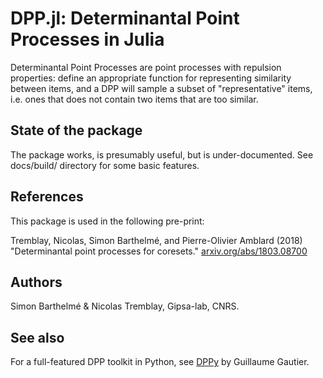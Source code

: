 # DPP.jl: Determinantal Point Processes in Julia

Determinantal Point Processes are point processes with repulsion properties: define an appropriate function for representing similarity between items, and a DPP will sample a subset of "representative" items, i.e. ones that does not contain two items that are too similar.

## State of the package

The package works, is presumably useful, but is under-documented. See docs/build/ directory for some basic features. 


## References

This package is used in the following pre-print: 

Tremblay, Nicolas, Simon Barthelmé, and Pierre-Olivier Amblard (2018) "Determinantal point processes for coresets." [arxiv.org/abs/1803.08700](https://arxiv.org/abs/1803.08700)

## Authors

Simon Barthelmé & Nicolas Tremblay, Gipsa-lab, CNRS. 

## See also 

For a full-featured DPP toolkit in Python, see
[DPPy](https://github.com/guilgautier/DPPy) by Guillaume Gautier.



